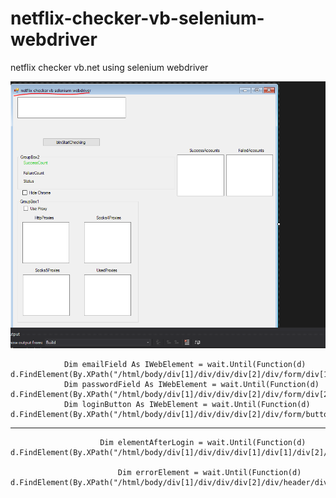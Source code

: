 # netflix-checker-vb-selenium-webdriver
netflix checker vb.net  using selenium webdriver


![](Capture.PNG)





                Dim emailField As IWebElement = wait.Until(Function(d) d.FindElement(By.XPath("/html/body/div[1]/div/div/div[2]/div/form/div[1]/div/div[1]/input")))
                Dim passwordField As IWebElement = wait.Until(Function(d) d.FindElement(By.XPath("/html/body/div[1]/div/div/div[2]/div/form/div[2]/div/div[1]/input")))
                Dim loginButton As IWebElement = wait.Until(Function(d) d.FindElement(By.XPath("/html/body/div[1]/div/div/div[2]/div/form/button[1]")))

-- --

                        Dim elementAfterLogin = wait.Until(Function(d) d.FindElement(By.XPath("/html/body/div[1]/div/div/div[1]/div[1]/div[2]/div/div/h1")))

                            Dim errorElement = wait.Until(Function(d) d.FindElement(By.XPath("/html/body/div[1]/div/div/div[2]/div/header/div")))
